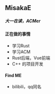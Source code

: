 ## MisakaE
##### 大一在读，ACMer
#### 正在做的事情
* 学习Rust
* 学习ACM
* Rust后端，Vue前端
* C++ 的项目开发
#### Find ME
* bilibili，qq同名
<!--
**MisakaE/MisakaE** is a ✨ _special_ ✨ repository because its `README.md` (this file) appears on your GitHub profile.

Here are some ideas to get you started:

- 🔭 I’m currently working on ...
- 🌱 I’m currently learning ...
- 👯 I’m looking to collaborate on ...
- 🤔 I’m looking for help with ...
- 💬 Ask me about ...
- 📫 How to reach me: ...
- 😄 Pronouns: ...
- ⚡ Fun fact: ...
-->
